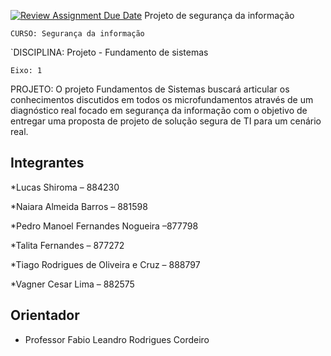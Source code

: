 [![Review Assignment Due Date](https://classroom.github.com/assets/deadline-readme-button-22041afd0340ce965d47ae6ef1cefeee28c7c493a6346c4f15d667ab976d596c.svg)](https://classroom.github.com/a/cR2-nQML)
Projeto de segurança da informação

`CURSO: Segurança da informação`

`DISCIPLINA: Projeto - Fundamento de sistemas

`Eixo: 1`

PROJETO: O projeto Fundamentos de Sistemas buscará articular os conhecimentos discutidos em todos os microfundamentos através de um diagnóstico real focado em segurança da informação com o objetivo de entregar uma proposta de projeto de solução segura de TI para um cenário real.


## Integrantes

*Lucas Shiroma – 884230 

*Naiara Almeida Barros – 881598

*Pedro Manoel Fernandes Nogueira –877798 

*Talita Fernandes – 877272 

*Tiago Rodrigues de Oliveira e Cruz – 888797 

*Vagner Cesar Lima – 882575 

## Orientador

* Professor Fabio Leandro Rodrigues Cordeiro


